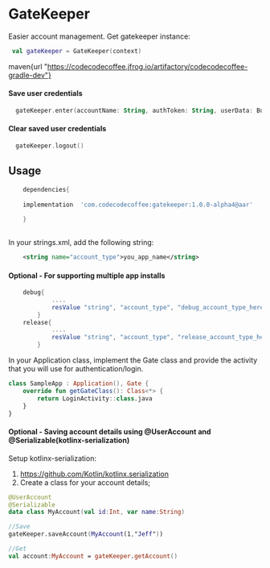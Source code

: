 # GateKeeper
 Easier account management. 
 Get gatekeeper instance:
 
 ``` kotlin
  val gateKeeper = GateKeeper(context)
```

maven{url "https://codecodecoffee.jfrog.io/artifactory/codecodecoffee-gradle-dev"}

#### Save user credentials
``` kotlin
  gateKeeper.enter(accountName: String, authToken: String, userData: Bundle?) 
  ```
#### Clear saved user credentials
``` kotlin
  gateKeeper.logout()
```
## Usage
```groovy
    dependencies{
    
    implementation  'com.codecodecoffee:gatekeeper:1.0.0-alpha4@aar'
      
    }
  
   ```
In your strings.xml, add the following string:
```xml
    <string name="account_type">you_app_name</string>
```
#### Optional - For supporting multiple app installs
``` groovy
    debug{
            ....
            resValue "string", "account_type", "debug_account_type_here"
        }
    release{
            ....
            resValue "string", "account_type", "release_account_type_here"
        }
```


In your Application class, implement the Gate class and provide the activity that you will use for authentication/login.
```kotlin
class SampleApp : Application(), Gate {
    override fun getGateClass(): Class<*> {
        return LoginActivity::class.java
    }
}

```


#### Optional - Saving account details using @UserAccount and @Serializable(kotlinx-serialization)
Setup kotlinx-serialization:
1. https://github.com/Kotlin/kotlinx.serialization
2. Create a class for your account details;
```kotlin
@UserAccount
@Serializable
data class MyAccount(val id:Int, var name:String)

//Save
gateKeeper.saveAccount(MyAccount(1,"Jeff"))

//Get
val account:MyAccount = gateKeeper.getAccount()

```
